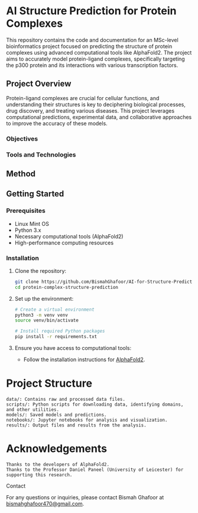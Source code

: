 # AI Structure Prediction for Protein Complexes

This repository contains the code and documentation for an MSc-level bioinformatics project focused on predicting the structure of protein complexes using advanced computational tools like AlphaFold2. The project aims to accurately model protein-ligand complexes, specifically targeting the p300 protein and its interactions with various transcription factors.

## Project Overview

Protein-ligand complexes are crucial for cellular functions, and understanding their structures is key to deciphering biological processes, drug discovery, and treating various diseases. This project leverages computational predictions, experimental data, and collaborative approaches to improve the accuracy of these models.

### Objectives
<!-- Placeholder: Insert detailed method description here -->

### Tools and Technologies
<!-- Placeholder: Insert detailed method description here -->

## Method
<!-- Placeholder: Insert detailed method description here -->

## Getting Started

### Prerequisites
- Linux Mint OS
- Python 3.x
- Necessary computational tools (AlphaFold2)
- High-performance computing resources

### Installation
1. Clone the repository:
    ```bash
    git clone https://github.com/BismahGhafoor/AI-for-Structure-Prediction.git
    cd protein-complex-structure-prediction
    ```

2. Set up the environment:
    ```bash
    # Create a virtual environment
    python3 -m venv venv
    source venv/bin/activate

    # Install required Python packages
    pip install -r requirements.txt
    ```

3. Ensure you have access to computational tools:
    - Follow the installation instructions for [AlphaFold2](https://github.com/deepmind/alphafold).

# Project Structure

    data/: Contains raw and processed data files.
    scripts/: Python scripts for downloading data, identifying domains, and other utilities.
    models/: Saved models and predictions.
    notebooks/: Jupyter notebooks for analysis and visualization.
    results/: Output files and results from the analysis.

# Acknowledgements

    Thanks to the developers of AlphaFold2.
    Thanks to the Professor Daniel Paneel (University of Leicester) for supporting this research.

Contact

For any questions or inquiries, please contact Bismah Ghafoor at bismahghafoor470@gmail.com.
